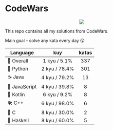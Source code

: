 # CodeWars

<p align="center">
  <img src="https://www.codewars.com/users/yurii_karabas/badges/large">
</p>

This repo contains all my solutions from CodeWars.

Main goal - solve any kata every day :open_mouth:

| Language                | kuy              | katas                 |
|---                      |:---:             |:---:                  |
|:dizzy: Overall          | 1 kyu / 5.1%    | 337       |
|:snake: Python           | 2 kyu / 78.4%     | 301        |
|:coffee: Java            | 4 kyu / 79.2%       | 13          |
|:see_no_evil: JavaScript | 4 kyu / 39.8% | 8    |
|:seedling: Kotlin        | 6 kyu / 9.2%     | 8        |
|:hammer_and_wrench: C++  | 6 kyu / 98.0%        | 6           |
|:wrench: C               | 8 kyu / 30.0%          | 2             |
|:link: Haskell           | 8 kyu / 60.0%    | 5       |